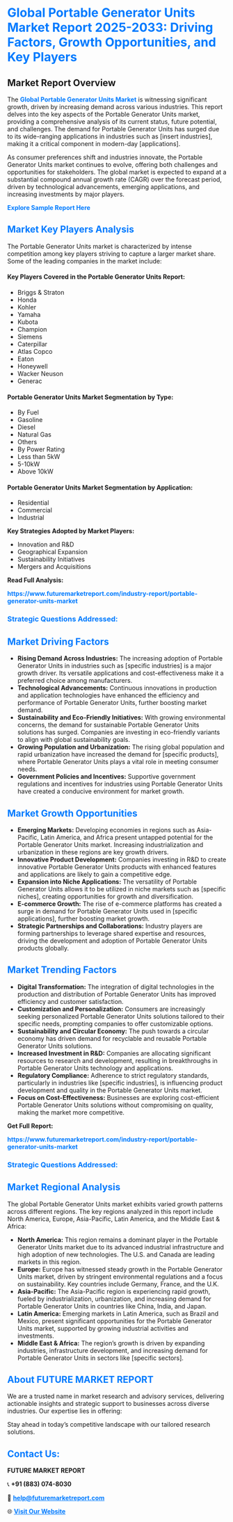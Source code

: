 <h1 style="color: #007BFF;">Global Portable Generator Units Market Report 2025-2033: Driving Factors, Growth Opportunities, and Key Players</h1>

<section id="overview">
<h2>Market Report Overview</h2>
<p>The <a href="https://www.futuremarketreport.com/industry-report/portable-generator-units-market" style="color: #007BFF; text-decoration: none;"><strong>Global Portable Generator Units Market</strong></a> is witnessing significant growth, driven by increasing demand across various industries. This report delves into the key aspects of the Portable Generator Units market, providing a comprehensive analysis of its current status, future potential, and challenges. The demand for Portable Generator Units has surged due to its wide-ranging applications in industries such as [insert industries], making it a critical component in modern-day [applications].</p>
<p>As consumer preferences shift and industries innovate, the Portable Generator Units market continues to evolve, offering both challenges and opportunities for stakeholders. The global market is expected to expand at a substantial compound annual growth rate (CAGR) over the forecast period, driven by technological advancements, emerging applications, and increasing investments by major players.</p>
</section>

<section id="overview">
<p><a href="https://www.futuremarketreport.com/request-sample/reportId=97744" style="color: #007BFF; text-decoration: none;"><strong>Explore Sample Report Here</strong></a></p>
</section>

<section id="key-players">
<h2 style="color: #007BFF;">Market Key Players Analysis</h2>
<p>The Portable Generator Units market is characterized by intense competition among key players striving to capture a larger market share. Some of the leading companies in the market include:</p>
<h4>Key Players Covered in the Portable Generator Units Report:</h4>
<ul><li>Briggs &amp; Straton</li><li>Honda</li><li>Kohler</li><li>Yamaha</li><li>Kubota</li><li>Champion</li><li>Siemens</li><li>Caterpillar</li><li>Atlas Copco</li><li>Eaton</li><li>Honeywell</li><li>Wacker Neuson</li><li>Generac</li></ul>
<h4>Portable Generator Units Market Segmentation by Type:</h4>
<ul><li>By Fuel</li><li>Gasoline</li><li>Diesel</li><li>Natural Gas</li><li>Others</li><li>By Power Rating</li><li>Less than 5kW</li><li>5-10kW</li><li>Above 10kW</li></ul>

<h4>Portable Generator Units Market Segmentation by Application:</h4>
<ul><li>Residential</li><li>Commercial</li><li>Industrial</li></ul>
<p><strong>Key Strategies Adopted by Market Players:</strong></p>
<ul>
<li>Innovation and R&D</li>
<li>Geographical Expansion</li>
<li>Sustainability Initiatives</li>
<li>Mergers and Acquisitions</li>
</ul>
</section>

<section>
<p><strong>Read Full Analysis: </strong></p><a href="https://www.futuremarketreport.com/industry-report/portable-generator-units-market" style="color: #007BFF; text-decoration: none;"><strong>https://www.futuremarketreport.com/industry-report/portable-generator-units-market</strong></a>
<h3 style="color: #007BFF;">Strategic Questions Addressed:</h3>
</section>

<section id="driving-factors">
<h2 style="color: #007BFF;">Market Driving Factors</h2>
<ul>
<li><strong>Rising Demand Across Industries:</strong> The increasing adoption of Portable Generator Units in industries such as [specific industries] is a major growth driver. Its versatile applications and cost-effectiveness make it a preferred choice among manufacturers.</li>
<li><strong>Technological Advancements:</strong> Continuous innovations in production and application technologies have enhanced the efficiency and performance of Portable Generator Units, further boosting market demand.</li>
<li><strong>Sustainability and Eco-Friendly Initiatives:</strong> With growing environmental concerns, the demand for sustainable Portable Generator Units solutions has surged. Companies are investing in eco-friendly variants to align with global sustainability goals.</li>
<li><strong>Growing Population and Urbanization:</strong> The rising global population and rapid urbanization have increased the demand for [specific products], where Portable Generator Units plays a vital role in meeting consumer needs.</li>
<li><strong>Government Policies and Incentives:</strong> Supportive government regulations and incentives for industries using Portable Generator Units have created a conducive environment for market growth.</li>
</ul>
</section>

<section id="growth-opportunities">
<h2 style="color: #007BFF;">Market Growth Opportunities</h2>
<ul>
<li><strong>Emerging Markets:</strong> Developing economies in regions such as Asia-Pacific, Latin America, and Africa present untapped potential for the Portable Generator Units market. Increasing industrialization and urbanization in these regions are key growth drivers.</li>
<li><strong>Innovative Product Development:</strong> Companies investing in R&D to create innovative Portable Generator Units products with enhanced features and applications are likely to gain a competitive edge.</li>
<li><strong>Expansion into Niche Applications:</strong> The versatility of Portable Generator Units allows it to be utilized in niche markets such as [specific niches], creating opportunities for growth and diversification.</li>
<li><strong>E-commerce Growth:</strong> The rise of e-commerce platforms has created a surge in demand for Portable Generator Units used in [specific applications], further boosting market growth.</li>
<li><strong>Strategic Partnerships and Collaborations:</strong> Industry players are forming partnerships to leverage shared expertise and resources, driving the development and adoption of Portable Generator Units products globally.</li>
</ul>
</section>

<section id="trending-factors">
<h2 style="color: #007BFF;">Market Trending Factors</h2>
<ul>
<li><strong>Digital Transformation:</strong> The integration of digital technologies in the production and distribution of Portable Generator Units has improved efficiency and customer satisfaction.</li>
<li><strong>Customization and Personalization:</strong> Consumers are increasingly seeking personalized Portable Generator Units solutions tailored to their specific needs, prompting companies to offer customizable options.</li>
<li><strong>Sustainability and Circular Economy:</strong> The push towards a circular economy has driven demand for recyclable and reusable Portable Generator Units solutions.</li>
<li><strong>Increased Investment in R&D:</strong> Companies are allocating significant resources to research and development, resulting in breakthroughs in Portable Generator Units technology and applications.</li>
<li><strong>Regulatory Compliance:</strong> Adherence to strict regulatory standards, particularly in industries like [specific industries], is influencing product development and quality in the Portable Generator Units market.</li>
<li><strong>Focus on Cost-Effectiveness:</strong> Businesses are exploring cost-efficient Portable Generator Units solutions without compromising on quality, making the market more competitive.</li>
</ul>
</section>

<section>
<p><strong>Get Full Report: </strong></p><a href="https://www.futuremarketreport.com/industry-report/portable-generator-units-market" style="color: #007BFF; text-decoration: none;"><strong>https://www.futuremarketreport.com/industry-report/portable-generator-units-market</strong></a>
<h3 style="color: #007BFF;">Strategic Questions Addressed:</h3>
</section>


<section id="regional-analysis">
<h2 style="color: #007BFF;">Market Regional Analysis</h2>
<p>The global Portable Generator Units market exhibits varied growth patterns across different regions. The key regions analyzed in this report include North America, Europe, Asia-Pacific, Latin America, and the Middle East & Africa:</p>
<ul>
<li><strong>North America:</strong> This region remains a dominant player in the Portable Generator Units market due to its advanced industrial infrastructure and high adoption of new technologies. The U.S. and Canada are leading markets in this region.</li>
<li><strong>Europe:</strong> Europe has witnessed steady growth in the Portable Generator Units market, driven by stringent environmental regulations and a focus on sustainability. Key countries include Germany, France, and the U.K.</li>
<li><strong>Asia-Pacific:</strong> The Asia-Pacific region is experiencing rapid growth, fueled by industrialization, urbanization, and increasing demand for Portable Generator Units in countries like China, India, and Japan.</li>
<li><strong>Latin America:</strong> Emerging markets in Latin America, such as Brazil and Mexico, present significant opportunities for the Portable Generator Units market, supported by growing industrial activities and investments.</li>
<li><strong>Middle East & Africa:</strong> The region’s growth is driven by expanding industries, infrastructure development, and increasing demand for Portable Generator Units in sectors like [specific sectors].</li>
</ul>
</section>

<footer>
<h2 style="color: #007BFF;">About FUTURE MARKET REPORT</h2>
<p>We are a trusted name in market research and advisory services, delivering actionable insights and strategic support to businesses across diverse industries. Our expertise lies in offering:</p>

<p>Stay ahead in today’s competitive landscape with our tailored research solutions.</p>

<h2 style="color: #007BFF;">Contact Us:</h2>
<p><strong>FUTURE MARKET REPORT</strong></p>
<p>📞 <strong>+91 (883) 074-8030</strong></p>
<p>📧 <strong><a href="mailto:help@futuremarketreport.com" style="color: #007BFF;">help@futuremarketreport.com</a></strong></p>
<p>🌐 <strong><a href="https://www.futuremarketreport.com/" style="color: #007BFF;">Visit Our Website</a></strong></p>
</footer>